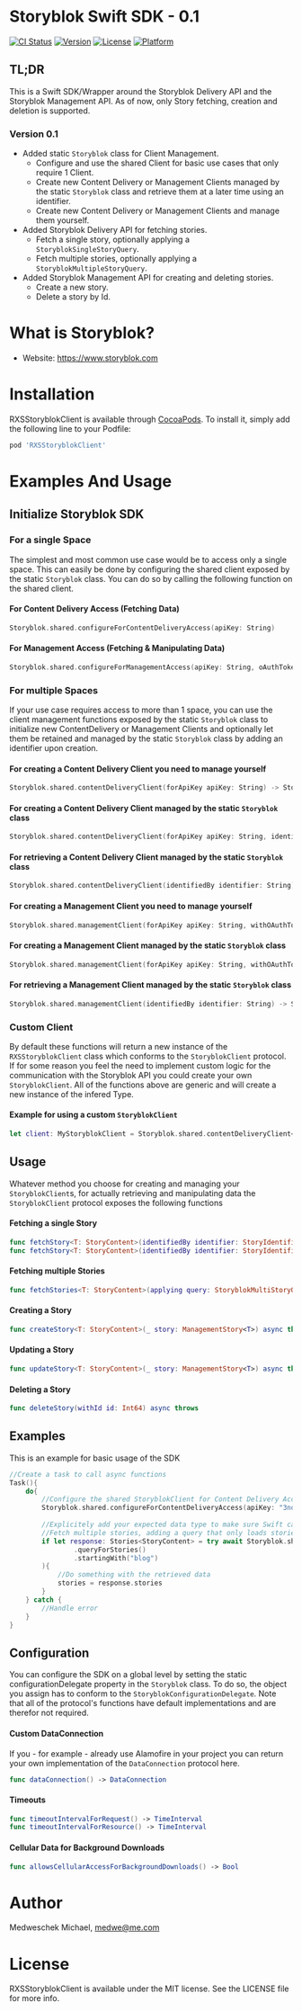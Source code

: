 # Storyblok Swift SDK - 0.1

[![CI Status](https://img.shields.io/travis/Medweschek&#32;Michael/RXSStoryblokClient.svg?style=flat)](https://travis-ci.org/Medweschek&#32;Michael/RXSStoryblokClient)
[![Version](https://img.shields.io/cocoapods/v/RXSStoryblokClient.svg?style=flat)](https://cocoapods.org/pods/RXSStoryblokClient)
[![License](https://img.shields.io/cocoapods/l/RXSStoryblokClient.svg?style=flat)](https://cocoapods.org/pods/RXSStoryblokClient)
[![Platform](https://img.shields.io/cocoapods/p/RXSStoryblokClient.svg?style=flat)](https://cocoapods.org/pods/RXSStoryblokClient)

## TL;DR
This is a Swift SDK/Wrapper around the Storyblok Delivery API and the Storyblok Management API. As of now, only Story fetching, creation and deletion is supported.
### Version 0.1
* Added static `Storyblok` class for Client Management.
  * Configure and use the shared Client for basic use cases that only require 1 Client.
  * Create new Content Delivery or Management Clients managed by the static `Storyblok` class and retrieve them at a later time using an identifier.
  * Create new Content Delivery or Management Clients and manage them yourself.
* Added Storyblok Delivery API for fetching stories.
  * Fetch a single story, optionally applying a `StoryblokSingleStoryQuery`.
  * Fetch multiple stories, optionally applying a `StoryblokMultipleStoryQuery`.
* Added Storyblok Management API for creating and deleting stories.
  * Create a new story.
  * Delete a story by Id.

# What is Storyblok?
* Website: https://www.storyblok.com

# Installation

RXSStoryblokClient is available through [CocoaPods](https://cocoapods.org). To install
it, simply add the following line to your Podfile:

```ruby
pod 'RXSStoryblokClient'
```

# Examples And Usage
## Initialize Storyblok SDK
### For a single Space
The simplest and most common use case would be to access only a single space. This can easily be done by configuring the shared client exposed by the static `Storyblok` class. You can do so by calling the following function on the shared client.


#### For Content Delivery Access (Fetching Data)

```swift 
Storyblok.shared.configureForContentDeliveryAccess(apiKey: String)
```

#### For Management Access (Fetching & Manipulating Data)

```swift
Storyblok.shared.configureForManagementAccess(apiKey: String, oAuthToken: String, spaceId: String)
```

### For multiple Spaces
If your use case requires access to more than 1 space, you can use the client management functions exposed by the static `Storyblok` class to initialize new ContentDelivery or Management Clients and optionally let them be retained and managed by the static `Storyblok` class by adding an identifier upon creation.

#### For creating a Content Delivery Client you need to manage yourself

```swift
Storyblok.shared.contentDeliveryClient(forApiKey apiKey: String) -> StoryblokClient
```

#### For creating a Content Delivery Client managed by the static `Storyblok` class

```swift
Storyblok.shared.contentDeliveryClient(forApiKey apiKey: String, identifiedBy identifier: String) -> StoryblokClient
```

#### For retrieving a Content Delivery Client managed by the static `Storyblok` class

```swift
Storyblok.shared.contentDeliveryClient(identifiedBy identifier: String) -> StoryblokClient
```

#### For creating a Management Client you need to manage yourself

```swift
Storyblok.shared.managementClient(forApiKey apiKey: String, withOAuthToken token: String, andSpaceId spaceId: String) -> StoryblokClient
```

#### For creating a Management Client managed by the static `Storyblok` class

```swift
Storyblok.shared.managementClient(forApiKey apiKey: String, withOAuthToken token: String, andSpaceId spaceId: String, identifiedBy identifier: String) -> StoryblokClient
```

#### For retrieving a Management Client managed by the static `Storyblok` class

```swift
Storyblok.shared.managementClient(identifiedBy identifier: String) -> StoryblokClient
```

### Custom Client

By default these functions will return a new instance of the `RXSStoryblokClient` class which conforms to the `StoryblokClient` protocol. If for some reason you feel the need to implement custom logic for the communication with the Storyblok API you could create your own `StoryblokClient`. All of the functions above are generic and will create a new instance of the infered Type. 

#### Example for using a custom `StoryblokClient`

```swift
let client: MyStoryblokClient = Storyblok.shared.contentDeliveryClient<Client: StoryblokClient>(forApiKey apiKey: String, identifiedBy identifier: String) -> Client
```

## Usage
Whatever method you choose for creating and managing your `StoryblokClient`s, for actually retrieving and manipulating data the `StoryblokClient` protocol exposes the following functions

#### Fetching a single Story
```swift
func fetchStory<T: StoryContent>(identifiedBy identifier: StoryIdentifier) async throws -> Story<T>?
func fetchStory<T: StoryContent>(identifiedBy identifier: StoryIdentifier, applying query: StoryblokSingleStoryQuery) async throws -> Story<T>?
```

#### Fetching multiple Stories
```swift
func fetchStories<T: StoryContent>(applying query: StoryblokMultiStoryQuery) async throws -> Stories<T>?
```

#### Creating a Story
```swift
func createStory<T: StoryContent>(_ story: ManagementStory<T>) async throws -> ManagementStory<T>?
```

#### Updating a Story
```swift
func updateStory<T: StoryContent>(_ story: ManagementStory<T>) async throws -> ManagementStory<T>?
```

#### Deleting a Story
```swift
func deleteStory(withId id: Int64) async throws
```

## Examples
This is an example for basic usage of the SDK

```swift
//Create a task to call async functions
Task(){
    do{
        //Configure the shared StoryblokClient for Content Delivery Access
        Storyblok.shared.configureForContentDeliveryAccess(apiKey: "3nogoFf7qI8bbvrwtaXQAQtt")
        
        //Explicitely add your expected data type to make sure Swift can infer the generic type for the function call
        //Fetch multiple stories, adding a query that only loads stories that have full slugs starting with "blog"
        if let response: Stories<StoryContent> = try await Storyblok.shared.fetchStories(applying:
                .queryForStories()
                .startingWith("blog")
        ){
            //Do something with the retrieved data
            stories = response.stories
        }
    } catch {
        //Handle error
    }
}
```

## Configuration
You can configure the SDK on a global level by setting the static configurationDelegate property in the `Storyblok` class. To do so, the object you assign has to conform to the `StoryblokConfigurationDelegate`. Note that all of the protocol's functions have default implementations and are therefor not required.

#### Custom DataConnection
If you - for example - already use Alamofire in your project you can return your own implementation of the `DataConnection` protocol here. 
```swift
func dataConnection() -> DataConnection
```

#### Timeouts
```swift
func timeoutIntervalForRequest() -> TimeInterval
func timeoutIntervalForResource() -> TimeInterval
```

#### Cellular Data for Background Downloads
```swift
func allowsCellularAccessForBackgroundDownloads() -> Bool
```

# Author

Medweschek Michael, medwe@me.com

# License

RXSStoryblokClient is available under the MIT license. See the LICENSE file for more info.

